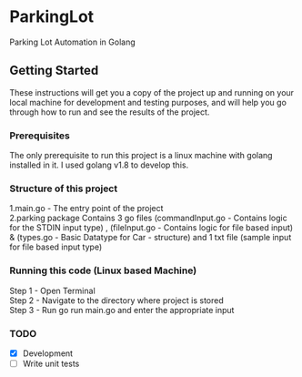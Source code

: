 # ParkingLot
Parking Lot Automation in Golang

## Getting Started

These instructions will get you a copy of the project up and running on your local machine for development and testing purposes, and will help you go through how to run and see the results of the project.

### Prerequisites

The only prerequisite to run this project is a linux machine with golang installed in it. I used golang v1.8 to develop this.

### Structure of this project
1.main.go - The entry point of the project <br />
2.parking package Contains 3 go files (commandInput.go - Contains logic for the STDIN input type) , (fileInput.go - Contains logic for file based input) & (types.go - Basic Datatype for Car - structure) and 1 txt file (sample input for file based input type)

### Running this code (Linux based Machine)
Step 1 - Open Terminal<br />
Step 2 - Navigate to the directory where project is stored <br />
Step 3 - Run go run main.go and enter the appropriate input <br />

### TODO
- [x] Development
- [ ] Write unit tests
